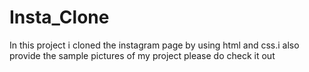 # Insta_Clone

In this project i cloned the instagram page by using html and css.i also provide the sample pictures of my project please do check it out
